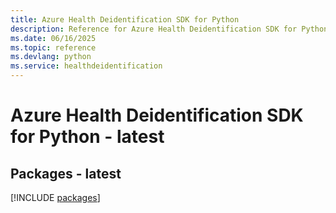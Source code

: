```yaml
---
title: Azure Health Deidentification SDK for Python
description: Reference for Azure Health Deidentification SDK for Python
ms.date: 06/16/2025
ms.topic: reference
ms.devlang: python
ms.service: healthdeidentification
---
```

# Azure Health Deidentification SDK for Python - latest
## Packages - latest
[!INCLUDE [packages](health-deidentification-index.md)]